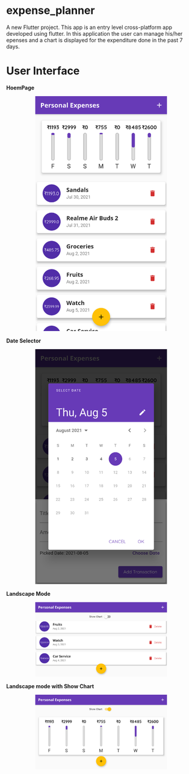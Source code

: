 # expense_planner
A new Flutter project.
This app is an entry level cross-platform app developed using flutter.
In this application the user can manage his/her epenses and a chart is displayed for the expenditure done in the past 7 days.

# User Interface
<b>HoemPage</b>
<p align="center">
  <img src="S1.png" width="350" title="Login Activity">
</p>

<b>Date Selector</b>
<p align="center">
  <img src="S2.png" width="350" title="Register Activity">
</p>

<b>Landscape Mode</b>
<p align="center">
  <img src="S3.png" width="350" title="ItemList Activity">
</p>

<b>Landscape mode with Show Chart</b>
<p align="center">
  <img src="S4.png" width="350" title="ItemDetails Activity">
</p>
